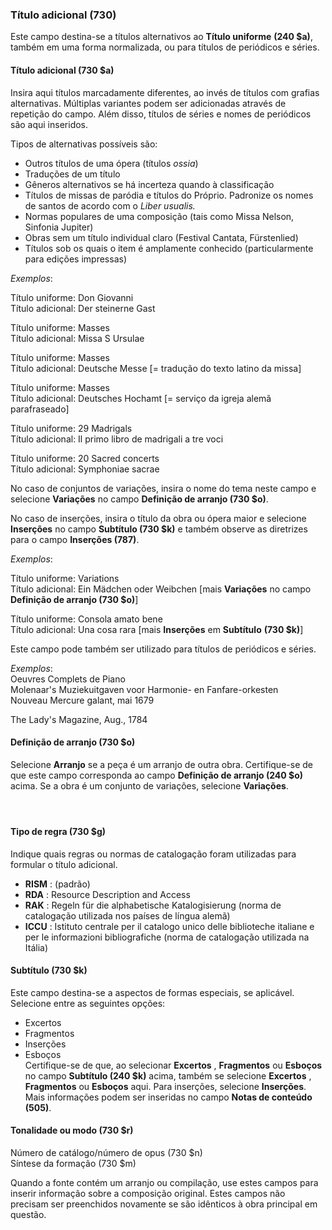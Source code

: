 ### Título adicional (730)  

Este campo destina-se a títulos alternativos ao **Título uniforme** **(240 $a)**, também em uma forma normalizada, ou para títulos de periódicos e séries.

#### Título adicional (730 $a)

Insira aqui títulos marcadamente diferentes, ao invés de títulos com grafias alternativas. Múltiplas variantes podem ser adicionadas através de repetição do campo. Além disso, títulos de séries e nomes de periódicos são aqui inseridos.

Tipos de alternativas possíveis são:

- Outros títulos de uma ópera (títulos _ossia_)
- Traduções de um título
- Gêneros alternativos se há incerteza quando à classificação
- Títulos de missas de paródia e títulos do Próprio. Padronize os nomes de santos de acordo com o _Liber usualis._
- Normas populares de uma composição (tais como Missa Nelson, Sinfonia Jupiter)
- Obras sem um título individual claro (Festival Cantata, Fürstenlied)
- Títulos sob os quais o item é amplamente conhecido (particularmente para edições impressas)

_Exemplos_:

Título uniforme: Don Giovanni  
Título adicional: Der steinerne Gast  
  
Título uniforme: Masses  
Título adicional: Missa S Ursulae  
  
Título uniforme: Masses  
Título adicional: Deutsche Messe [= tradução do texto latino da missa]  
  
Título uniforme: Masses  
Título adicional: Deutsches Hochamt [= serviço da igreja alemã parafraseado]

Título uniforme: 29 Madrigals  
Título adicional: Il primo libro de madrigali a tre voci

Título uniforme: 20 Sacred concerts  
Título adicional: Symphoniae sacrae

No caso de conjuntos de variações, insira o nome do tema neste campo e selecione **Variações** no campo **Definição de arranjo (730 $o)**.

No caso de inserções, insira o título da obra ou ópera maior e selecione **Inserções** no campo **Subtítulo (730 $k)** e também observe as diretrizes para o campo **Inserções (787)**.

_Exemplos_:

Título uniforme: Variations  
Título adicional: Ein Mädchen oder Weibchen [mais **Variações** no campo **Definição de arranjo (730 $o)**]

Título uniforme: Consola amato bene  
Título adicional: Una cosa rara [mais **Inserções** em **Subtítulo** **(730 $k)**]

  

Este campo pode também ser utilizado para títulos de periódicos e séries.
  
_Exemplos_:  
Oeuvres Complets de Piano  
Molenaar's Muziekuitgaven voor Harmonie- en Fanfare-orkesten  
Nouveau Mercure galant, mai 1679  

The Lady's Magazine, Aug., 1784

  

#### Definição de arranjo (730 $o) 

Selecione **Arranjo** se a peça é um arranjo de outra obra. Certifique-se de que este campo corresponda ao campo **Definição de arranjo (240 $o)** acima. Se a obra é um conjunto de variações, selecione **Variações**.

#### &nbsp;

#### Tipo de regra (730 $g)  

Indique quais regras ou normas de catalogação foram utilizadas para formular o título adicional.

- **RISM** : (padrão)
- **RDA** : Resource Description and Access
- **RAK** : Regeln für die alphabetische Katalogisierung (norma de catalogação utilizada nos países de língua alemã)
- **ICCU** : Istituto centrale per il catalogo unico delle biblioteche italiane e per le informazioni bibliografiche (norma de catalogação utilizada na Itália)
  

#### Subtítulo (730 $k) 

Este campo destina-se a aspectos de formas especiais, se aplicável. Selecione entre as seguintes opções:

- Excertos
- Fragmentos
- Inserções
- Esboços  
Certifique-se de que, ao selecionar **Excertos** , **Fragmentos** ou **Esboços** no campo **Subtítulo (240 $k)** acima, também se selecione **Excertos** , **Fragmentos** ou **Esboços** aqui. Para inserções, selecione **Inserções**. Mais informações podem ser inseridas no campo **Notas de conteúdo** **(505)**. 

  

#### Tonalidade ou modo (730 $r)&nbsp;  
Número de catálogo/número de opus (730 $n)   
Síntese da formação (730 $m) 

Quando a fonte contém um arranjo ou compilação, use estes campos para inserir informação sobre a composição original. Estes campos não precisam ser preenchidos novamente se são idênticos à obra principal em questão.